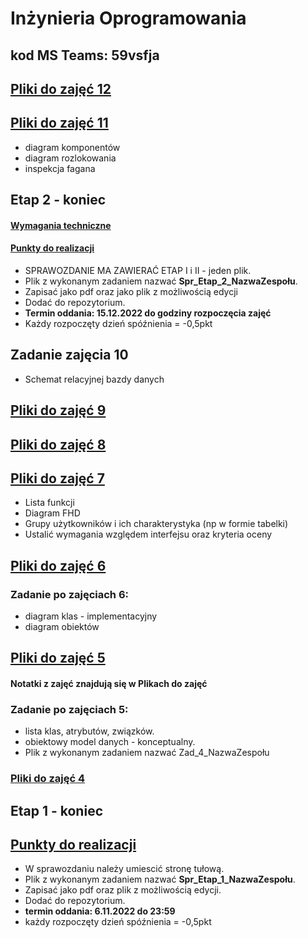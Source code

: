 # Inżynieria Oprogramowania

## kod MS Teams: 59vsfja

## [Pliki do zajęć 12](https://drive.google.com/drive/folders/1f7zJcgSDCtnXHF8JgutiCxn_XUOmmfI7?usp=share_link)

## [Pliki do zajęć 11](https://drive.google.com/drive/folders/1C2SduTTlKkP3LhgkeYTE-NFtrLFjkZRo?usp=share_link)
- diagram komponentów
- diagram rozlokowania
- inspekcja fagana


## Etap 2 - koniec

#### [Wymagania techniczne](https://drive.google.com/file/d/1P1mtD4Ajjne-KhvVgurPI9I9cgG8r3XU/view?usp=share_link)


#### [Punkty do realizacji](https://drive.google.com/file/d/1ITasSV9l2TTseBSnl7-F7-w8P7DydLGD/view?usp=share_link)


- SPRAWOZDANIE MA ZAWIERAĆ ETAP I i II - jeden plik.
- Plik z wykonanym zadaniem nazwać **Spr_Etap_2_NazwaZespołu**. 
- Zapisać jako pdf oraz jako plik z możliwością edycji
- Dodać do repozytorium.
- **Termin oddania: 15.12.2022 do godziny rozpoczęcia zajęć**
- Każdy rozpoczęty dzień spóźnienia = -0,5pkt


## Zadanie zajęcia 10
- Schemat relacyjnej bazdy danych

## [Pliki do zajęć 9](https://drive.google.com/drive/folders/1tZwLWGgnuJ6PgsQzgk0wujuKcmaKjqlm?usp=share_link)


## [Pliki do zajęć 8](https://drive.google.com/drive/folders/1b7j1TTj2CNyVN-TvV9IwAG3psxpttCPW?usp=sharing)

## [Pliki do zajęć 7](https://drive.google.com/drive/folders/1NU1jB9fJjjonBuNynJRLHZijLDz5LqX0?usp=share_link)
- Lista funkcji 
- Diagram FHD
- Grupy użytkowników i ich charakterystyka (np w formie tabelki)
- Ustalić wymagania względem interfejsu oraz kryteria oceny

## [Pliki do zajęć 6](https://drive.google.com/drive/folders/14UEDpeBJ8UoVwSHe9sRNPjkx5e2vIJEX?usp=sharing)
### Zadanie po zajęciach 6:
- diagram klas - implementacyjny
- diagram obiektów 

## [Pliki do zajęć 5](https://drive.google.com/drive/folders/1C8wZYiYghINdtimY4d8gH-_gZBWVgnYy?usp=share_link)
#### Notatki z zajęć znajdują się w Plikach do zajęć
### Zadanie po zajęciach 5:
- lista klas, atrybutów, związków.
- obiektowy model danych - konceptualny.
- Plik z wykonanym zadaniem nazwać Zad_4_NazwaZespołu

### [Pliki do zajęć 4](https://drive.google.com/drive/folders/1DbnnIB9qq1snhuoO76KqNReT16gCYRvr?usp=sharing)
## Etap 1 - koniec
## [Punkty do realizacji](Etap_1.pdf)

- W sprawozdaniu należy umiescić stronę tułową.
- Plik z wykonanym zadaniem nazwać **Spr_Etap_1_NazwaZespołu**. 
- Zapisać jako pdf oraz plik z możliwością edycji.
- Dodać do repozytorium.
- **termin oddania: 6.11.2022 do 23:59**
- każdy rozpoczęty dzień spóźnienia = -0,5pkt

